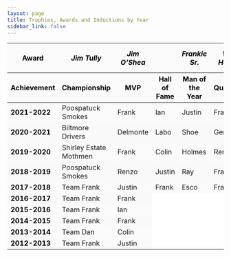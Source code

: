```yaml
---
layout: page
title: Trophies, Awards and Inductions by Year
sidebar_link: false
---
```


<style>
.head {text-align:center;background-color:#151515;color:#000000;}
.year {color:#000000;font-weight:bold;}
.logo {width:40px;height:40px;vertical-align:middle;}
td {vertical-align:middle;horizontal-align:center;}
i {font-weight:regular;}
tr:nth-child(even) {background-color: #f9f9f9;}
tr:nth-child(odd) {background-color: #fafafa;}
</style>


<table width="80%" bgcolor="#FFFFFF">
	<thead class="head">
		<th>Award</th>
		<th><i>Jim Tully</i></th>
		<th><i>Jim O'Shea</i></th>
		<th></th>
		<th><i>Frankie Sr.</i></th>
		<th><i>William Hennessy</i></th>
		<th><i>Lino Paini</i><br></th>
		<th><i>Corey Stark</i></th>
		<th><i>Stephen Long</i></th>
		<th><i>George Kyriacou</i></th>
		<th><i>Nick Flores</i></th>
		<th><i>Patricia Vega</i></th>
		<th><i>Maria Suydam</i></th>
		<th><i>Sharon Tanzi</i></th>
		<th><i>Jimmy Maca</i></th>
		<th><i>Roberto Arancibia Sr.</i></th>
		<th><i>Yakov Fuzailou</i></th>
	</thead>
	<thead class="head">
		<th>Achievement</th>
		<th>Championship</th>
		<th>MVP</th>
		<th>Hall of Fame</th>
		<th>Man of the Year</th>
		<th>Quarterback</th>
		<th>Runningback</th>
		<th>Wide Receiver</th>
		<th>Center</th>
		<th>Defensive</th>
		<th>Offensive</th>
		<th>Breakout</th>
		<th>Coach</th>
		<th>Defensive Line</th>
		<th>Defensive Back</th>
		<th>Special Teams</th>
		<th>Play of the Day</th>
	</thead>
	<tbody>
		<tr>
			<td class="year">2021-2022</td>
     			<td>Poospatuck Smokes</td>
			<td>Frank</td>
			<td>Ian</td>
			<td>Justin</td>
			<td>Frank</td>
			<td>Delmonte</td>
			<td>JJ</td>
			<td>Labo</td>
			<td>Ian</td>
			<td>Colin</td>
			<td>Ray</td>
			<td>Holmes</td>
			<td>Josh</td>
			<td>Maca</td>
			<td>Jesus</td>
			<td>Jesus<br>Delmonte</td>
		</tr>
		<tr>
			<td class="year">2020-2021</td>
     			<td>Biltmore Drivers</td>
			<td>Delmonte</td>
			<td>Labo</td>
			<td>Shoe</td>
			<td>Geraci</td>
			<td>Colin</td>
			<td>Justin</td>
			<td>Ken</td>
			<td>Holmes</td>
			<td>JJ</td>
			<td>Josh</td>
			<td>Shoe<br>Esco</td>
		</tr>
		<tr>
			<td class="year">2019-2020</td>
    			<td>Shirley Estate Mothmen</td>
			<td>Frank</td>
			<td>Colin</td>
			<td>Holmes</td>
			<td>Renzo</td>
			<td>Nino</td>
			<td>Delmonte</td>
			<td>Ray</td>
			<td>Justin</td>
			<td>Maca</td>
			<td>Shoe</td>
			<td>Dan</td>
		</tr>
		<tr>
			<td class="year">2018-2019</td>
      			<td>Poospatuck Smokes</td>
			<td>Renzo</td>
			<td>Justin</td>
			<td>Ray</td>
			<td>Frank</td>
			<td>Frank</td>
			<td>Colin</td>
			<td>Labo</td>
			<td>Wes</td>
			<td>Ian</td>
			<td>Maca</td>
			<td>Frank</td>
		</tr>
   		<tr>
			<td class="year">2017-2018</td>
     			<td>Team Frank</td>
			<td>Justin</td>
			<td>Frank</td>
			<td>Esco</td>
			<td>Frank</td>
			<td>Nino</td>
			<td>Colin</td>
			<td>Ken</td>
			<td>Justin</td>
			<td>Delmonte</td>
			<td>Tyler</td>
			<td>Holmes</td>
		</tr>
   		<tr>
			<td class="year">2016-2017</td>
 			<td>Team Frank</td>
			<td>Frank</td>
		</tr>
   		<tr>
			<td class="year">2015-2016</td>
      			<td>Team Frank</td>
			<td>Ian</td>
		</tr>
    		<tr>
			<td class="year">2014-2015</td>
     			<td>Team Frank</td>
			<td>Frank</td>
		</tr>
 		<tr>
			<td class="year">2013-2014</td>
			<td>Team Dan</td>
			<td>Colin</td>
		</tr>
		<tr>
			<td class="year">2012-2013</td>
     			<td>Team Frank</td>
			<td>Justin</td>
		</tr>
	</tbody>
</table>
